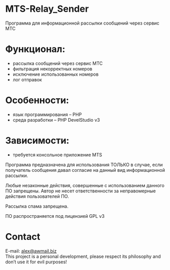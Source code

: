 # MTS-Relay_Sender
Программа для информационной рассылки сообщений через сервис МТС

# Функционал:

- рассылка сообщений через сервис МТС<br>
- фильтрация некорректных номеров<br>
- исключение использованных номеров<br>
- лог отправок<br>
# Особенности:
- язык программирования – PHP<br>
- cреда разработки – PHP DevelStudio v3<br>
# Зависимости:
- требуется консольное приложение MTS<br>

Программа предназначена для использования ТОЛЬКО в случае, если получатель сообщения давал согласие на данный вид информационной рассылки.<br>

Любые незаконные действия, совершенные с использованием данного ПО запрещены. Автор не несет ответственности за неправомерные действия пользователей ПО.<br>

Рассылка спама запрещена.<br>

ПО распространяется под лицензией GPL v3<br>

# Contact
E-mail: alex@awmail.biz<br>
This project is a personal development, please respect its philosophy and don’t use it for evil purposes!
